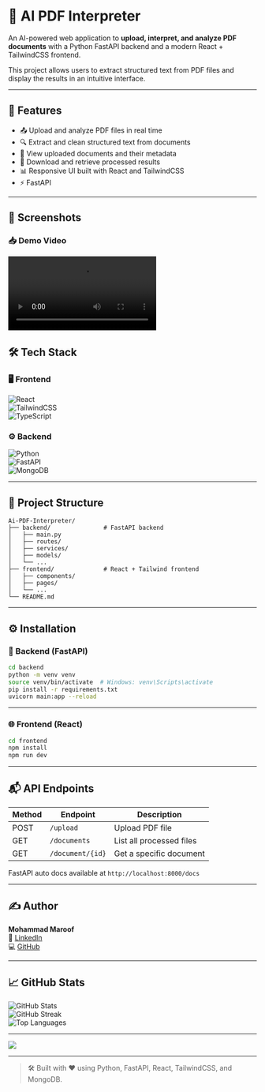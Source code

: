 
# 📄 AI PDF Interpreter

An AI-powered web application to **upload, interpret, and analyze PDF documents** with a Python FastAPI backend and a modern React + TailwindCSS frontend.

This project allows users to extract structured text from PDF files and display the results in an intuitive interface. 

---

## 🚀 Features

- 📤 Upload and analyze PDF files in real time  
- 🔍 Extract and clean structured text from documents  
- 📂 View uploaded documents and their metadata  
- 💾 Download and retrieve processed results
- 📊 Responsive UI built with React and TailwindCSS  
- ⚡ FastAPI  

---

## 📸 Screenshots

> 

### 📥 Demo Video

![Demo Video](./demo/demo.mp4)

## 🛠️ Tech Stack

### 🖥️ Frontend  
![React](https://img.shields.io/badge/React-20232A?style=for-the-badge&logo=react&logoColor=61DAFB)  
![TailwindCSS](https://img.shields.io/badge/TailwindCSS-38B2AC?style=for-the-badge&logo=tailwind-css&logoColor=white)  
![TypeScript](https://img.shields.io/badge/TypeScript-007ACC?style=for-the-badge&logo=typescript&logoColor=white)  

### ⚙️ Backend  
![Python](https://img.shields.io/badge/Python-3776AB?style=for-the-badge&logo=python&logoColor=white)  
![FastAPI](https://img.shields.io/badge/FastAPI-005571?style=for-the-badge&logo=fastapi)  
![MongoDB](https://img.shields.io/badge/MongoDB-4EA94B?style=for-the-badge&logo=mongodb&logoColor=white)  


---

## 📂 Project Structure

```
Ai-PDF-Interpreter/
├── backend/               # FastAPI backend
│   ├── main.py
│   ├── routes/
│   ├── services/
│   ├── models/
│   └── ...
├── frontend/              # React + Tailwind frontend
│   ├── components/
│   ├── pages/
│   └── ...
└── README.md
```

---

## ⚙️ Installation

### 🔧 Backend (FastAPI)

```bash
cd backend
python -m venv venv
source venv/bin/activate  # Windows: venv\Scripts\activate
pip install -r requirements.txt
uvicorn main:app --reload
```
---

### 🌐 Frontend (React)

```bash
cd frontend
npm install
npm run dev
```

---

## 📬 API Endpoints

| Method | Endpoint         | Description                 |
|--------|------------------|-----------------------------|
| POST   | `/upload`        | Upload PDF file             |
| GET    | `/documents`     | List all processed files    |
| GET    | `/document/{id}` | Get a specific document     |

FastAPI auto docs available at `http://localhost:8000/docs`

---

## ✍️ Author

**Mohammad Maroof**  
🔗 [LinkedIn](https://linkedin.com/in/mohammad-maroof-05aa10264)  
💻 [GitHub](https://github.com/MaroofTechSorcerer)

---

## 📈 GitHub Stats

![GitHub Stats](https://github-readme-stats.vercel.app/api?username=MaroofTechSorcerer&theme=dark&hide_border=true&include_all_commits=false&count_private=true)  
![GitHub Streak](https://streak-stats.demolab.com?user=MaroofTechSorcerer&theme=dark&hide_border=true)  
![Top Languages](https://github-readme-stats.vercel.app/api/top-langs/?username=MaroofTechSorcerer&theme=dark&hide_border=true&layout=compact)

---

[![](https://visitcount.itsvg.in/api?id=MaroofTechSorcerer-AiPDF&icon=5&color=6)](https://visitcount.itsvg.in)

---

> 🛠️ Built with ❤️ using Python, FastAPI, React, TailwindCSS, and MongoDB.
